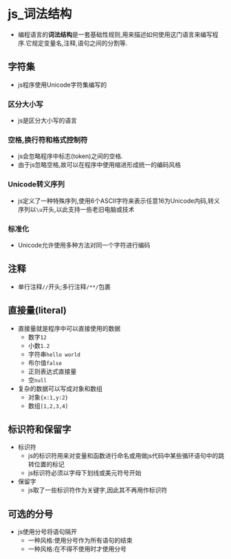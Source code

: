 # js_词法结构

- 编程语言的**词法结构**是一套基础性规则,用来描述如何使用这门语言来编写程序.它规定变量名,注释,语句之间的分割等.

## 字符集

- js程序使用Unicode字符集编写的

### 区分大小写

- js是区分大小写的语言

### 空格,换行符和格式控制符

- js会忽略程序中标志(token)之间的空格.
- 由于js忽略空格,故可以在程序中使用缩进形成统一的编码风格

### Unicode转义序列

- js定义了一种特殊序列,使用6个ASCII字符来表示任意16为Unicode内码,转义序列以`\u`开头,以此支持一些老旧电脑或技术

### 标准化

- Unicode允许使用多种方法对同一个字符进行编码

## 注释

- 单行注释`//`开头;多行注释`/**/`包裹

## 直接量(literal)

- 直接量就是程序中可以直接使用的数据
	- 数字`12`
	- 小数`1.2`
	- 字符串`hello world`
	- 布尔值`false`
	- 正则表达式直接量
	- 空`null`
- 复杂的数据可以写成对象和数组
	- 对象`{x:1,y:2}`
	- 数组`[1,2,3,4]`

## 标识符和保留字

- 标识符
	- js的标识符用来对变量和函数进行命名或用做js代码中某些循环语句中的跳转位置的标记
	- js标识符必须以字母下划线或美元符号开始
- 保留字
	- js取了一些标识符作为关键字,因此其不再用作标识符

## 可选的分号

- js使用分号将语句隔开
	- 一种风格:使用分号作为所有语句的结束
	- 一种风格:在不得不使用时才使用分号

